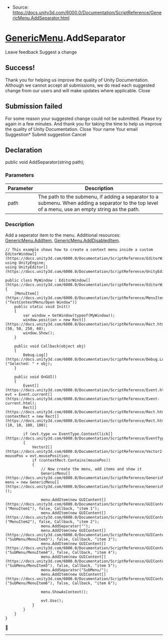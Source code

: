 * Source: https://docs.unity3d.com/6000.0/Documentation/ScriptReference/GenericMenu.AddSeparator.html

#  [GenericMenu](https://docs.unity3d.com/6000.0/Documentation/ScriptReference/GenericMenu.html).AddSeparator
Leave feedback
Suggest a change
## Success!
Thank you for helping us improve the quality of Unity Documentation. Although we cannot accept all submissions, we do read each suggested change from our users and will make updates where applicable.
Close
## Submission failed
For some reason your suggested change could not be submitted. Please <a>try again</a> in a few minutes. And thank you for taking the time to help us improve the quality of Unity Documentation.
Close
Your name Your email Suggestion* Submit suggestion
Cancel
## Declaration
public void AddSeparator(string path); 
### Parameters
Parameter | Description  
---|---  
path | The path to the submenu, if adding a separator to a submenu. When adding a separator to the top level of a menu, use an empty string as the path.  
### Description
Add a seperator item to the menu.
Additional resources: [GenericMenu.AddItem](https://docs.unity3d.com/6000.0/Documentation/ScriptReference/GenericMenu.AddItem.html), [GenericMenu.AddDisabledItem](https://docs.unity3d.com/6000.0/Documentation/ScriptReference/GenericMenu.AddDisabledItem.html).
```
// This example shows how to create a context menu inside a custom EditorWindow[](https://docs.unity3d.com/6000.0/Documentation/ScriptReference/EditorWindow.html).
using UnityEngine;
using UnityEditor[](https://docs.unity3d.com/6000.0/Documentation/ScriptReference/UnityEditor.html);  
  
public class MyWindow : EditorWindow[](https://docs.unity3d.com/6000.0/Documentation/ScriptReference/EditorWindow.html)
{
    [MenuItem[](https://docs.unity3d.com/6000.0/Documentation/ScriptReference/MenuItem.html)("TestContextMenu/Open Window")]
    public static void Init()
    {
        var window = GetWindow(typeof(MyWindow));
        window.position = new Rect[](https://docs.unity3d.com/6000.0/Documentation/ScriptReference/Rect.html)(50, 50, 250, 60);
        window.Show();
    }  
  
    public void Callback(object obj)
    {
        Debug.Log[](https://docs.unity3d.com/6000.0/Documentation/ScriptReference/Debug.Log.html)("Selected: " + obj);
    }  
  
    public void OnGUI()
    {
        Event[](https://docs.unity3d.com/6000.0/Documentation/ScriptReference/Event.html) evt = Event.current[](https://docs.unity3d.com/6000.0/Documentation/ScriptReference/Event-current.html);
        Rect[](https://docs.unity3d.com/6000.0/Documentation/ScriptReference/Rect.html) contextRect = new Rect[](https://docs.unity3d.com/6000.0/Documentation/ScriptReference/Rect.html)(10, 10, 100, 100);  
  
        if (evt.type == EventType.ContextClick[](https://docs.unity3d.com/6000.0/Documentation/ScriptReference/EventType.ContextClick.html))
        {
            Vector2[](https://docs.unity3d.com/6000.0/Documentation/ScriptReference/Vector2.html) mousePos = evt.mousePosition;
            if (contextRect.Contains(mousePos))
            {
                // Now create the menu, add items and show it
                GenericMenu[](https://docs.unity3d.com/6000.0/Documentation/ScriptReference/GenericMenu.html) menu = new GenericMenu[](https://docs.unity3d.com/6000.0/Documentation/ScriptReference/GenericMenu.html)();  
  
                menu.AddItem(new GUIContent[](https://docs.unity3d.com/6000.0/Documentation/ScriptReference/GUIContent.html)("MenuItem1"), false, Callback, "item 1");
                menu.AddItem(new GUIContent[](https://docs.unity3d.com/6000.0/Documentation/ScriptReference/GUIContent.html)("MenuItem2"), false, Callback, "item 2");
                menu.AddSeparator("");
                menu.AddItem(new GUIContent[](https://docs.unity3d.com/6000.0/Documentation/ScriptReference/GUIContent.html)("SubMenu/MenuItem3"), false, Callback, "item 3");
                menu.AddItem(new GUIContent[](https://docs.unity3d.com/6000.0/Documentation/ScriptReference/GUIContent.html)("SubMenu/MenuItem4"), false, Callback, "item 4");
                menu.AddItem(new GUIContent[](https://docs.unity3d.com/6000.0/Documentation/ScriptReference/GUIContent.html)("SubMenu/MenuItem5"), false, Callback, "item 5");
                menu.AddSeparator("SubMenu/");
                menu.AddItem(new GUIContent[](https://docs.unity3d.com/6000.0/Documentation/ScriptReference/GUIContent.html)("SubMenu/MenuItem6"), false, Callback, "item 6");  
  
                menu.ShowAsContext();  
  
                evt.Use();
            }
        }
    }
}

```

* * *
